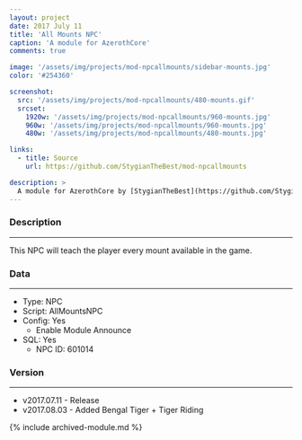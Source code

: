 ```yaml
---
layout: project
date: 2017 July 11
title: 'All Mounts NPC'
caption: 'A module for AzerothCore'
comments: true

image: '/assets/img/projects/mod-npcallmounts/sidebar-mounts.jpg'
color: '#254360'

screenshot:
  src: '/assets/img/projects/mod-npcallmounts/480-mounts.gif'
  srcset:
    1920w: '/assets/img/projects/mod-npcallmounts/960-mounts.jpg'
    960w: '/assets/img/projects/mod-npcallmounts/960-mounts.jpg'
    480w: '/assets/img/projects/mod-npcallmounts/480-mounts.jpg'

links:
  - title: Source
    url: https://github.com/StygianTheBest/mod-npcallmounts

description: >
  A module for AzerothCore by [StygianTheBest](https://github.com/StygianTheBest/){:target="_blank"}.
---
```



### Description ###
------------------------------------------------------------------------------------------------------------------
This NPC will teach the player every mount available in the game.


### Data ###
------------------------------------------------------------------------------------------------------------------
- Type: NPC
- Script: AllMountsNPC
- Config: Yes
    - Enable Module Announce
- SQL: Yes
    - NPC ID: 601014


### Version ###
------------------------------------------------------------------------------------------------------------------
- v2017.07.11 - Release
- v2017.08.03 - Added Bengal Tiger + Tiger Riding

{% include archived-module.md %}